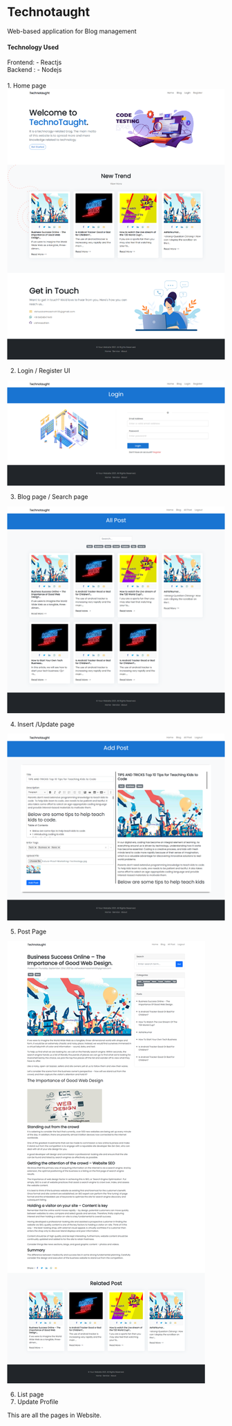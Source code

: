 # Technotaught
Web-based application for Blog management 

<h4>Technology Used</h4>
Frontend: - Reactjs <br/>
Backend : - Nodejs
<h4></h4>
1. Home page
<img src="https://github.com/vishwaashish/technotaughtreactjsnodejs/blob/main/homepage.png?raw=true">

2. Login / Register UI
<img src="https://github.com/vishwaashish/technotaughtreactjsnodejs/blob/main/loginRegister.png?raw=true">

3. Blog page / Search page
<img src="https://github.com/vishwaashish/technotaughtreactjsnodejs/blob/main/searchpage.png?raw=true">

4. Insert /Update page
<img src="https://github.com/vishwaashish/technotaughtreactjsnodejs/blob/main/addupdate%20post.png?raw=true">

5. Post Page
<img src="https://github.com/vishwaashish/technotaughtreactjsnodejs/blob/main/Single%20post.png?raw=true">

6. List page 
7. Update Profile

This are all the pages in Website.
